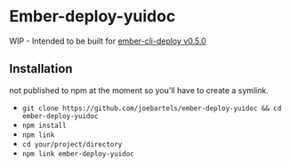 # Ember-deploy-yuidoc

WIP - Intended to be built for [ember-cli-deploy v0.5.0](https://github.com/ember-cli/ember-cli-deploy/milestones/0.5.0)

## Installation

not published to npm at the moment so you'll have to create a symlink.

* `git clone https://github.com/joebartels/ember-deploy-yuidoc && cd ember-deploy-yuidoc`
* `npm install`
* `npm link`
* `cd your/project/directory`
* `npm link ember-deploy-yuidoc`
